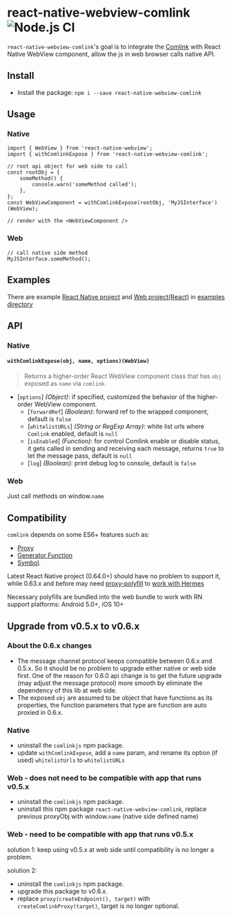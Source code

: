 # react-native-webview-comlink ![Node.js CI](https://github.com/rocwind/react-native-webview-comlink/workflows/Node.js%20CI/badge.svg)

`react-native-webview-comlink`'s goal is to integrate the [Comlink](https://github.com/GoogleChromeLabs/comlink) with React Native WebView component, allow the js in web browser calls native API.

## Install

-   Install the package: `npm i --save react-native-webview-comlink`

## Usage

### Native

```
import { WebView } from 'react-native-webview';
import { withComlinkExpose } from 'react-native-webview-comlink';

// root api object for web side to call
const rootObj = {
    someMethod() {
        console.warn('someMethod called');
    },
};
const WebViewComponent = withComlinkExpose(rootObj, 'MyJSInterface')(WebView);

// render with the <WebViewComponent />
```

### Web

```
// call native side method
MyJSInterface.someMethod();
```

## Examples

There are example [React Native project](examples/native) and [Web project(React)](examples/web) in [examples directory](examples)

## API

### Native

#### `withComlinkExpose(obj, name, options)(WebView)`

> Returns a higher-order React WebView component class that has `obj` exposed as `name` via `comlink`.

-   [`options`] _(Object)_: if specified, customized the behavior of the higher-order WebView component.
    -   [`forwardRef`] _(Boolean)_: forward ref to the wrapped component, default is `false`
    -   [`whitelistURLs`] _(String or RegExp Array)_: white list urls where `Comlink` enabled, default is `null`
    -   [`isEnabled`] _(Function)_: for control Comlink enable or disable status, it gets called in sending and receiving each message, returns `true` to let the message pass, default is `null`
    -   [`log`] _(Boolean)_: print debug log to console, default is `false`

### Web

Just call methods on window.`name`

## Compatibility

`comlink` depends on some ES6+ features such as:

-   [Proxy](https://developer.mozilla.org/en-US/docs/Web/JavaScript/Reference/Global_Objects/Proxy)
-   [Generator Function](https://developer.mozilla.org/en-US/docs/Web/JavaScript/Reference/Statements/function*)
-   [Symbol](https://developer.mozilla.org/en-US/docs/Web/JavaScript/Reference/Global_Objects/Symbol).

Latest React Native project (0.64.0+) should have no problem to support it, while 0.63.x and before may need [proxy-polyfill](https://github.com/GoogleChrome/proxy-polyfill) to [work with Hermes](https://github.com/facebook/hermes/issues/33)

Necessary polyfills are bundled into the web bundle to work with RN support platforms: Android 5.0+, iOS 10+

## Upgrade from v0.5.x to v0.6.x

### About the 0.6.x changes

-   The message channel protocol keeps compatible between 0.6.x and 0.5.x. So it should be no problem to upgrade either native or web side first. One of the reason for 0.6.0 api change is to get the future upgrade (may adjust the message protocol) more smooth by eliminate the dependency of this lib at web side.
-   The exposed `obj` are assumed to be object that have functions as its properties, the function parameters that type are function are auto proxied in 0.6.x.

### Native

-   uninstall the `comlinkjs` npm package.
-   update `withComlinkExpose`, add a `name` param, and rename its option (if used) `whitelistUrls` to `whitelistURLs`

### Web - does not need to be compatible with app that runs v0.5.x

-   uninstall the `comlinkjs` npm package.
-   uninstall this npm package `react-native-webview-comlink`, replace previous proxyObj with window.`name` (native side defined name)

### Web - need to be compatible with app that runs v0.5.x

solution 1: keep using v0.5.x at web side until compatibility is no longer a problem.

solution 2:

-   uninstall the `comlinkjs` npm package.
-   upgrade this package to v0.6.x.
-   replace `proxy(createEndpoint(), target)` with `createComlinkProxy(target)`, target is no longer optional.
